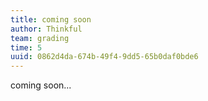 ```yaml
---
title: coming soon
author: Thinkful
team: grading
time: 5
uuid: 0862d4da-674b-49f4-9dd5-65b0daf0bde6
---
```


coming soon...
